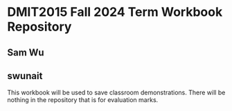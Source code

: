 # DMIT2015 Fall 2024 Term Workbook Repository

## Sam Wu

## swunait

This workbook will be used to save classroom demonstrations. 
There will be nothing in the repository that is for evaluation marks.

